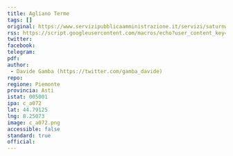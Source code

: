 ```yaml
---
title: Agliano Terme
tags: []
original: https://www.servizipubblicaamministrazione.it/servizi/saturnweb/Home.aspx?Ce=aglntrm101
rss: https://script.googleusercontent.com/macros/echo?user_content_key=vwKxuItPTohTBk9qSRh9bbsc5wZ-ooHGd0UopPh8gdndpoy96XXPohZEFFltjfW7njMfldXQluvfqBYKvOPEbsA7Zw6P8OwfOJmA1Yb3SEsKFZqtv3DaNYcMrmhZHmUMWojr9NvTBuBLhyHCd5hHa0-r-B8oce1gbx4GJ8iFO8nYa2HEjAekmmp1i-quHaZMuMon2t3TrpGU2IFIjcURIhsB1HCBoqTIrlfspxeMwATXRNTZAoBXJj0Moto6HNFUC9mLkG7KTmF9zJ6-2DggXox_6Ks-QR7bsrWBYjk5QJ_IEB_jcADA_w&lib=My1XUvqHPaNNStEfnnZnVnlAa2PiayXsG
twitter: 
facebook: 
telegram:
pdf: 
author:
 - Davide Gamba (https://twitter.com/gamba_davide)
repo: 
regione: Piemonte
provincia: Asti
istat: 005001
ipa: c_a072
lat: 44.79125
lng: 8.25073
image: c_a072.png
accessible: false
standard: true
official:
---
```

